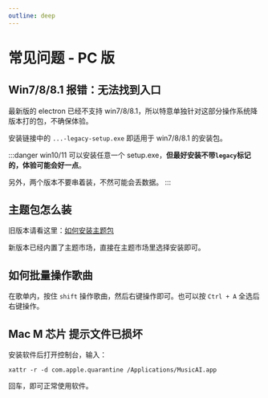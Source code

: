 ```yaml
---
outline: deep
---
```


# 常见问题 - PC 版

## Win7/8/8.1 报错：无法找到入口

最新版的 electron 已经不支持 win7/8/8.1，所以特意单独针对这部分操作系统降版本打的包，不确保体验。

安装链接中的 `...-legacy-setup.exe` 即适用于 win7/8/8.1 的安装包。

:::danger
win10/11 可以安装任意一个 setup.exe，**但最好安装不带`legacy`标记的，体验可能会好一点**。

另外，两个版本不要串着装，不然可能会丢数据。
:::

## 主题包怎么装

旧版本请看这里：[如何安装主题包](/usage/pc/install-theme)

新版本已经内置了主题市场，直接在主题市场里选择安装即可。

## 如何批量操作歌曲

在歌单内，按住 `shift` 操作歌曲，然后右键操作即可。也可以按 `Ctrl + A` 全选后右键操作。

## Mac M 芯片 提示文件已损坏

安装软件后打开控制台，输入：

```
xattr -r -d com.apple.quarantine /Applications/MusicAI.app
```

回车，即可正常使用软件。

